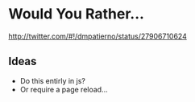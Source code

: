 # Would You Rather...

<http://twitter.com/#!/dmpatierno/status/27906710624>

## Ideas

 * Do this entirly in js?
 * Or require a page reload...

